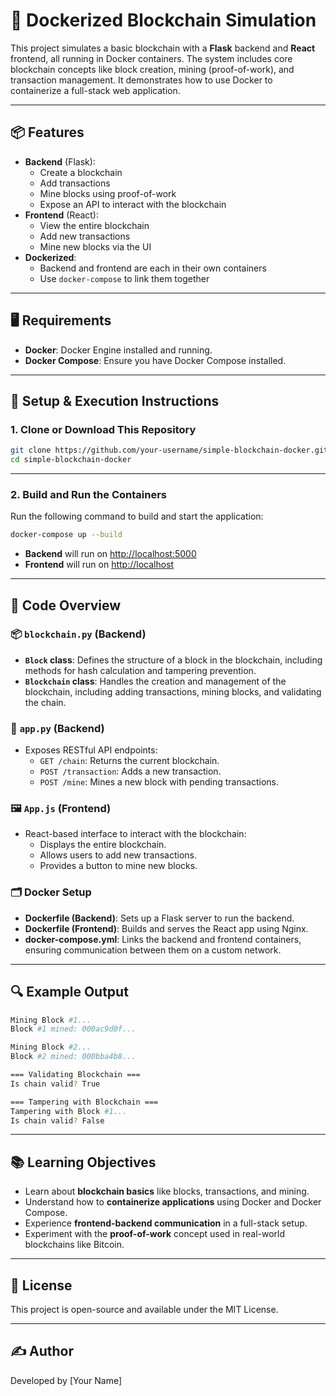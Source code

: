 
# 🧱 Dockerized Blockchain Simulation

This project simulates a basic blockchain with a **Flask** backend and **React** frontend, all running in Docker containers. The system includes core blockchain concepts like block creation, mining (proof-of-work), and transaction management. It demonstrates how to use Docker to containerize a full-stack web application.

---

## 📦 Features

- **Backend** (Flask):
  - Create a blockchain
  - Add transactions
  - Mine blocks using proof-of-work
  - Expose an API to interact with the blockchain
- **Frontend** (React):
  - View the entire blockchain
  - Add new transactions
  - Mine new blocks via the UI
- **Dockerized**:
  - Backend and frontend are each in their own containers
  - Use `docker-compose` to link them together

---

## 🖥️ Requirements

- **Docker**: Docker Engine installed and running.
- **Docker Compose**: Ensure you have Docker Compose installed.

---

## 🚀 Setup & Execution Instructions

### 1. Clone or Download This Repository

```bash
git clone https://github.com/your-username/simple-blockchain-docker.git
cd simple-blockchain-docker
```

---

### 2. Build and Run the Containers

Run the following command to build and start the application:

```bash
docker-compose up --build
```

- **Backend** will run on [http://localhost:5000](http://localhost:5000)
- **Frontend** will run on [http://localhost](http://localhost)

---

## 🧠 Code Overview

### 📦 `blockchain.py` (Backend)

- **`Block` class**: Defines the structure of a block in the blockchain, including methods for hash calculation and tampering prevention.
- **`Blockchain` class**: Handles the creation and management of the blockchain, including adding transactions, mining blocks, and validating the chain.

### 🔗 `app.py` (Backend)

- Exposes RESTful API endpoints:
  - `GET /chain`: Returns the current blockchain.
  - `POST /transaction`: Adds a new transaction.
  - `POST /mine`: Mines a new block with pending transactions.

### 🖼️ `App.js` (Frontend)

- React-based interface to interact with the blockchain:
  - Displays the entire blockchain.
  - Allows users to add new transactions.
  - Provides a button to mine new blocks.

### 🗂️ Docker Setup

- **Dockerfile (Backend)**: Sets up a Flask server to run the backend.
- **Dockerfile (Frontend)**: Builds and serves the React app using Nginx.
- **docker-compose.yml**: Links the backend and frontend containers, ensuring communication between them on a custom network.

---

## 🔍 Example Output

```bash
Mining Block #1...
Block #1 mined: 000ac9d0f...

Mining Block #2...
Block #2 mined: 000bba4b8...

=== Validating Blockchain ===
Is chain valid? True

=== Tampering with Blockchain ===
Tampering with Block #1...
Is chain valid? False
```

---

## 📚 Learning Objectives

- Learn about **blockchain basics** like blocks, transactions, and mining.
- Understand how to **containerize applications** using Docker and Docker Compose.
- Experience **frontend-backend communication** in a full-stack setup.
- Experiment with the **proof-of-work** concept used in real-world blockchains like Bitcoin.

---

## 📜 License

This project is open-source and available under the MIT License.

---

## ✍️ Author

Developed by [Your Name]

